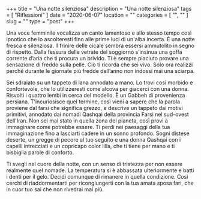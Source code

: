 +++
title = "Una notte silenziosa"
description = "Una notte silenziosa"
tags = [ "Riflessioni" ]
date = "2020-06-07"
location = ""
categories = [
  "",
  ""
]
slug = ""
type = "post"
+++

Una voce femminile vocalizza un canto lamentoso e allo stesso tempo così ipnotico che lo ascolteresti fino alle prime luci di un'alba incerta. È una notte fresca e silenziosa. Il frinire delle cicale sembra essersi ammutolito in segno di rispetto. Dalla fessura delle vetrate del soggiorno s’insinua una goffa corrente d’aria che ti procura un brivido. Ti è sempre piaciuto provare una sensazione di freddo sulla pelle. Ciò ti ricorda che sei vivo. Solo ora realizzi perché durante le giornate più fredde dell’anno non indossi mai una sciarpa. 

Sei sdraiato su un tappeto di lana annodato a mano. Lo trovi così morbido e confortevole, che lo utilizzeresti come alcova per giacerci con una donna. Risvolti i quattro lembi in cerca del modello. È un Gabbeh di provenienza persiana. T’incuriosisce quel termine, così vieni a sapere che la parola proviene dal farsi che significa grezzo, e descrive un tappeto dai motivi primitivi, annodato dai nomadi Qashqai della provincia Farsi nel sud-ovest dell'Iran. Non sei mai stato in quella zona del pianeta, così provi a immaginare come potrebbe essere. Ti perdi nei paesaggi della tua immaginazione fino a lasciarti cadere in un sonno profondo. Sogni distese deserte, un gregge di pecore al tuo seguito e una donna Qashqai con i capelli intrecciati e un copricapo color lilla, che ti tiene per mano e ti bisbiglia parole di conforto.

Ti svegli nel cuore della notte, con un senso di tristezza per non essere realmente quel nomade. La temperatura si è abbassata ulteriormente e batti i denti per il gelo. Decidi comunque di rimanere in quella condizione. Così cerchi di riaddormentarti per ricongiungerti con la tua amata sposa fari, che in cuor tuo sai che non rivedrai mai più. 



